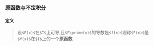 ### 原函数与不定积分
#### 定义

> 设`$F(x)$`在`$I$`上可导,且`$F\prime(x)$`的导数是`$f(x)$`则称`$F(x)$`是`$f(x)$`在`$I$`上的一个**原函数**.
